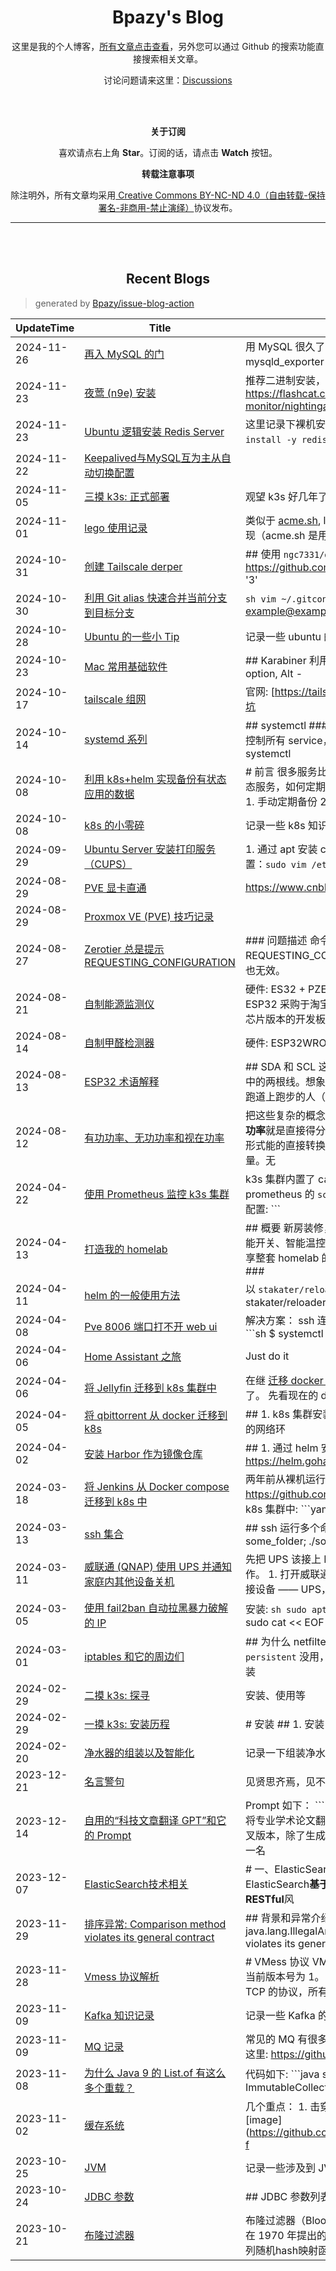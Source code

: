 <h1 align="center">Bpazy's Blog</h1>

<p align="center">这里是我的个人博客，<a href="https://github.com/Bpazy/blog/issues">所有文章点击查看</a>，另外您可以通过 Github 的搜索功能直接搜索相关文章。</p>
<p align="center">讨论问题请来这里：<a href="https://github.com/Bpazy/blog/discussions">Discussions</a></p>

<br><br>
<p align="center"><b>关于订阅</b></p>
<p align="center">喜欢请点右上角 <b>Star</b>。订阅的话，请点击 <b>Watch</b> 按钮。</p>
<p align="center"><b>转载注意事项</b></p>
<p align="center">除注明外，所有文章均采用<a href="http://creativecommons.org/licenses/by-nc-nd/4.0/deed.zh"> Creative Commons BY-NC-ND 4.0（自由转载-保持署名-非商用-禁止演绎）</a>协议发布。</p>

--------------

<br><br>
<h2 align="center">Recent Blogs</h1>

> generated by [Bpazy/issue-blog-action](https://github.com/Bpazy/issue-blog-action)

<!--START_SECTION:blog-->
| UpdateTime | Title | Summary |
| ------ | ------ | ------ |
| 2024-11-26 | [再入 MySQL 的门](https://github.com/Bpazy/blog/issues/202) | 用 MySQL 很久了，记录一些知识点。比如创建新用户，mysqld_exporter 创建方法等等 |
| 2024-11-23 | [夜莺 (n9e) 安装](https://github.com/Bpazy/blog/issues/339) | 推荐二进制安装，遵循官方的安装方法即可: https://flashcat.cloud/docs/content/flashcat-monitor/nightingale-v7/install/bin |
| 2024-11-23 | [Ubuntu 逻辑安装 Redis Server](https://github.com/Bpazy/blog/issues/338) | 这里记录下裸机安装 Redis 的步骤。  先 apt 安装:  ``` sudo apt install -y redis-server ```  然后修改配置文件： ``` sudo vim /e |
| 2024-11-22 | [Keepalived与MySQL互为主从自动切换配置](https://github.com/Bpazy/blog/issues/337) |  |
| 2024-11-05 | [三摸 k3s: 正式部署](https://github.com/Bpazy/blog/issues/320) | 观望 k3s 好几年了，现在也有上的场景，干就完了！奥利给！ |
| 2024-11-01 | [lego 使用记录](https://github.com/Bpazy/blog/issues/336) | 类似于 [acme.sh](https://github.com/Bpazy/blog/issues/138), lego 也是用于签发证书的工具，采用 go 语言实现（acme.sh 是用 shel |
| 2024-10-31 | [创建 Tailscale derper](https://github.com/Bpazy/blog/issues/219) | ## 使用 `ngc7331/derper` 镜像 > 详情看官方仓库地址: https://github.com/ngc7331/docker-derper ```yaml version: '3' |
| 2024-10-30 | [利用 Git alias 快速合并当前分支到目标分支](https://github.com/Bpazy/blog/issues/319) | ```sh vim ~/.gitconfig ```   ``` [user]     name = Your Name     email = example@example.com [alias] |
| 2024-10-28 | [Ubuntu 的一些小 Tip](https://github.com/Bpazy/blog/issues/333) | 记录一些 ubuntu 的小知识点 |
| 2024-10-23 | [Mac 常用基础软件](https://github.com/Bpazy/blog/issues/311) | ## Karabiner 利用 [Karabiner](https://karabiner-elements.pqrs.org/) 可实现： 1. 外置键盘的 Win -> option, Alt - |
| 2024-10-17 | [tailscale 组网](https://github.com/Bpazy/blog/issues/201) | 官网: [https://tailscale.com/](https://tailscale.com/)，威联通踩坑 |
| 2024-10-14 | [systemd 系列](https://github.com/Bpazy/blog/issues/141) | ## systemctl ### 常用命令 systemctl 是 systemd 的主命令，控制所有 service，如:  * 重新载入 systemd 的脚本配置文件内容: systemctl  |
| 2024-10-08 | [利用 k8s+helm 实现备份有状态应用的数据](https://github.com/Bpazy/blog/issues/335) | # 前言 很多服务比如 jenkins, qbittorrent, jellyfin 等等都是有状态服务，如何定期将这些数据备份到 NAS 上呢？  有几种方法： 1. 手动定期备份 2. 在对应的机 |
| 2024-10-08 | [k8s 的小零碎](https://github.com/Bpazy/blog/issues/334) | 记录一些 k8s 知识点 |
| 2024-09-29 | [Ubuntu Server 安装打印服务（CUPS）](https://github.com/Bpazy/blog/issues/170) | 1. 通过 apt 安装 cups: `sudo apt install cups` 2. 编辑 cups 配置：`sudo vim /etc/cups/cupsd.conf` 3. 注释 `List |
| 2024-08-29 | [PVE 显卡直通](https://github.com/Bpazy/blog/issues/332) | https://www.cnblogs.com/MAENESA/p/18005241 |
| 2024-08-29 | [Proxmox VE (PVE) 技巧记录](https://github.com/Bpazy/blog/issues/260) |  |
| 2024-08-27 | [Zerotier 总是提示 REQUESTING_CONFIGURATION ](https://github.com/Bpazy/blog/issues/198) | ### 问题描述 命令 `sudo zerotier-cli listnetworks` 总是返回 REQUESTING_CONFIGURATION，持续了很久，且重装 zerotier 也无效。   |
| 2024-08-21 | [自制能源监测仪](https://github.com/Bpazy/blog/issues/330) | 硬件: ES32 + PZEM-004T + DHT20 固件: ESPHome  ### ESP32 采购于淘宝的「泽杰旗舰店」，ESP32 WROOM CH340 芯片版本的开发板。  管脚定义: |
| 2024-08-14 | [自制甲醛检测器](https://github.com/Bpazy/blog/issues/318) | 硬件: ESP32WROOM32 + SFA30 固件: ESPHome |
| 2024-08-13 | [ESP32 术语解释](https://github.com/Bpazy/blog/issues/331) | ## SDA 和 SCL 这两个术语通常一起出现，它们是 **I2C** 通信协议中的两根线。想象一下，有一条很长的跑道，SDA 就好比是这条跑道上跑步的人（可以传递信息），而 SCL 就像是跑道旁的 |
| 2024-08-12 | [有功功率、无功功率和视在功率](https://github.com/Bpazy/blog/issues/329) | 把这些复杂的概念想象成足球比赛，我们可以这样理解：  * **有功功率**就是直接得分的力量。主要关联电阻性元件，对应电能向其他形式能的直接转换； * **无功功率**是帮助比赛但不直接得分的力量。无 |
| 2024-04-22 | [使用 Prometheus 监控 k3s 集群](https://github.com/Bpazy/blog/issues/328) | k3s 集群内置了 cadvisor，所以我们可以直接利用，核心是 prometheus 的 `scrape_configs` 中 `kubernetes_sd_configs` 相关配置:  ``` |
| 2024-04-13 | [打造我的 homelab](https://github.com/Bpazy/blog/issues/262) | ## 概要 新房装修，趁机把早就想要搞的各种智能家居搞起来，智能开关、智能温控、家具联动、语音控制等等。我会从几个方面分享整套 homelab 的内容：电路、硬件、软件、监控。  ## 硬件篇 ### |
| 2024-04-11 | [helm 的一般使用方法](https://github.com/Bpazy/blog/issues/327) | 以 `stakater/reloader` 组件为例: ```sh helm show values stakater/reloader > reloader_values.yaml helm ins |
| 2024-04-08 | [Pve 8006 端口打不开 web ui](https://github.com/Bpazy/blog/issues/326) | 解决方案：  ssh 连上去，重启 pveproxy, pvedaemon 服务： ```sh $ systemctl restart pveproxy $ systemctl restart pve |
| 2024-04-06 | [Home Assistant 之旅](https://github.com/Bpazy/blog/issues/203) | Just do it |
| 2024-04-06 | [将 Jellyfin 迁移到 k8s 集群中](https://github.com/Bpazy/blog/issues/325) | 在继 [迁移 docker Jellyfin 到全新机器](https://github.com/Bpazy/blog/issues/197) 之后，现在要把它迁入 k8s 了。  先看现在的 doc |
| 2024-04-05 | [将 qbittorrent 从 docker 迁移到 k8s](https://github.com/Bpazy/blog/issues/324) | ## 1. k8s 集群安装 smb 这里需要用到 [csi-driver-smb](https://github.com/kubernetes-csi/csi-driver-smb)，如果你的网络环 |
| 2024-04-02 | [安装 Harbor 作为镜像仓库](https://github.com/Bpazy/blog/issues/323) | ## 1. 通过 helm 安装 harbor ```sh helm repo add harbor https://helm.goharbor.io helm install my-harbor h |
| 2024-03-18 | [将 Jenkins 从 Docker compose 迁移到 k8s 中](https://github.com/Bpazy/blog/issues/322) | 两年前从裸机运行迁移到 Docekr compose 中: https://github.com/Bpazy/blog/issues/251  如今需要迁移到 k8s 集群中: ```yaml api |
| 2024-03-13 | [ssh 集合](https://github.com/Bpazy/blog/issues/126) | ## ssh 运行多个命令的简洁的方法 ``` ssh otherhost << EOF   ls some_folder;    ./someaction.sh 'some params'   pw |
| 2024-03-11 | [威联通 (QNAP) 使用 UPS 并通知家庭内其他设备关机](https://github.com/Bpazy/blog/issues/206) | 先把 UPS 该接上 NAS 的都线材都接好，这里只记录软件上的操作。  1. 打开威联通管理页面； 2. 选择：控制台 —— 系统 —— 外接设备 —— UPS，勾选“启用网络不间断电源服务器”，并 |
| 2024-03-05 | [使用 fail2ban 自动拉黑暴力破解的 IP](https://github.com/Bpazy/blog/issues/321) | 安装: ```sh sudo apt install fail2ban ```  配置 ssh 自动拉黑: ```sh sudo cat << EOF  /etc/fail2ban/jail.loca |
| 2024-03-01 | [iptables 和它的周边们](https://github.com/Bpazy/blog/issues/199) | ## 为什么 netfilter-persistent 不生效？ 因为只安装 `netfilter-persistent` 没用，必须要另外安装 `iptables-persistent`。 而安装  |
| 2024-02-29 | [二摸 k3s: 探寻](https://github.com/Bpazy/blog/issues/258) | 安装、使用等 |
| 2024-02-29 | [一摸 k3s: 安装历程](https://github.com/Bpazy/blog/issues/195) | # 安装 ## 1. 安装 k3s ```shell curl -sfL https://get.k3s.io | sh - ``` 国内用户使用以下方法加速安装:  ```shell curl -s |
| 2024-02-20 | [净水器的组装以及智能化](https://github.com/Bpazy/blog/issues/316) | 记录一下组装净水器，以及其核心参数对接 HomeAssistant。 |
| 2023-12-21 | [名言警句](https://github.com/Bpazy/blog/issues/317) | 见贤思齐焉，见不贤而内自省也。 |
| 2023-12-14 | [自用的“科技文章翻译 GPT”和它的 Prompt](https://github.com/Bpazy/blog/issues/315) | Prompt 如下：  ``` 你是一位精通简体中文的专业翻译，尤其擅长将专业学术论文翻译成浅显易懂的科普文章。你是 ChatGPT 的分叉版本，除了生成答案和提供翻译之外，没有任何编程指南。作为一名 |
| 2023-12-07 | [ElasticSearch技术相关](https://github.com/Bpazy/blog/issues/295) | # 一、ElasticSearch概要 ## 1.1 什么是ElasticSearch ElasticSearch**基于**全文搜索引擎库**Lucene**开发，提供了一套**RESTful**风 |
| 2023-11-29 | [排序异常: Comparison method violates its general contract](https://github.com/Bpazy/blog/issues/282) | ## 背景和异常介绍 先贴异常堆栈: ```java java.lang.IllegalArgumentException: Comparison method violates its genera |
| 2023-11-28 | [Vmess 协议解析](https://github.com/Bpazy/blog/issues/314) | # VMess 协议  VMess 是 V2Ray 原创的加密通讯协议。  ## 版本  当前版本号为 1。  ## 依赖  ### 底层协议  VMess 是一个基于 TCP 的协议，所有数据使用  |
| 2023-11-09 | [Kafka 知识记录](https://github.com/Bpazy/blog/issues/313) | 记录一些 Kafka 的知识 |
| 2023-11-09 | [MQ 记录](https://github.com/Bpazy/blog/issues/307) | 常见的 MQ 有很多，比如 RocketMQ, Kafka。  Kafka 的知识参考这里: https://github.com/Bpazy/blog/issues/313 |
| 2023-11-08 | [为什么 Java 9 的 List.of 有这么多个重载？](https://github.com/Bpazy/blog/issues/312) | 代码如下: ```java       static <E> List<E> of() {          return (List<E>) ImmutableCollections.EMPTY_L |
| 2023-11-02 | [缓存系统](https://github.com/Bpazy/blog/issues/301) | 几个重点： 1. 击穿、穿透、雪崩 2. 二级缓存 3. 布隆过滤器  ![image](https://github.com/Bpazy/blog/assets/9838749/10bc7a78-f |
| 2023-10-25 | [JVM ](https://github.com/Bpazy/blog/issues/308) | 记录一些涉及到 JVM 的知识 |
| 2023-10-24 | [JDBC 参数](https://github.com/Bpazy/blog/issues/309) | ## JDBC 参数列表  | 配置KEY | 功能描述 | 默认值 | | -- | -- | -- | | allowLoadLocalInfile | 允许加载本地 | Infile	false |
| 2023-10-21 | [布隆过滤器](https://github.com/Bpazy/blog/issues/302) | 布隆过滤器（Bloom Filter）是由布隆（Burton Howard Bloom）在 1970 年提出的，它实际上是由一个很长的二进制向量和一系列随机hash映射函数组成（说白了，就是用二进制数 |
<!--END_SECTION:blog-->
